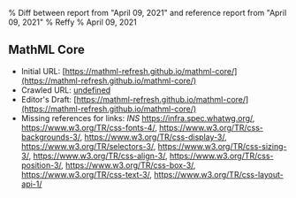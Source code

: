 % Diff between report from "April 09, 2021" and reference report from "April 09, 2021"
% Reffy
% April 09, 2021

## MathML Core

- Initial URL: [https://mathml-refresh.github.io/mathml-core/](https://mathml-refresh.github.io/mathml-core/)
- Crawled URL: [undefined](undefined)
- Editor's Draft: [https://mathml-refresh.github.io/mathml-core/](https://mathml-refresh.github.io/mathml-core/)
- Missing references for links: *INS* https://infra.spec.whatwg.org/, https://www.w3.org/TR/css-fonts-4/, https://www.w3.org/TR/css-backgrounds-3/, https://www.w3.org/TR/css-display-3/, https://www.w3.org/TR/selectors-3/, https://www.w3.org/TR/css-sizing-3/, https://www.w3.org/TR/css-align-3/, https://www.w3.org/TR/css-position-3/, https://www.w3.org/TR/css-box-3/, https://www.w3.org/TR/css-text-3/, https://www.w3.org/TR/css-layout-api-1/


